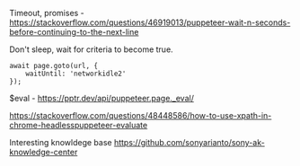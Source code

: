 Timeout, promises - https://stackoverflow.com/questions/46919013/puppeteer-wait-n-seconds-before-continuing-to-the-next-line  

Don't sleep, wait for criteria to become true.

```
await page.goto(url, {
    waitUntil: 'networkidle2'
});
```

$eval - https://pptr.dev/api/puppeteer.page._eval/  

https://stackoverflow.com/questions/48448586/how-to-use-xpath-in-chrome-headlesspuppeteer-evaluate  

Interesting knowldege base https://github.com/sonyarianto/sony-ak-knowledge-center  

